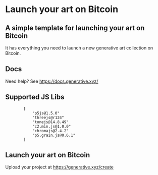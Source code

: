 # Launch your art on Bitcoin

## A simple template for launching your art on Bitcoin

It has everything you need to launch a new generative art collection on Bitcoin.

## Docs

Need help?  See https://docs.generative.xyz/

## Supported JS Libs

            [
                "p5js@1.5.0"
                "threejs@r124"
                "tonejs@14.8.49"
                "c2.min.js@1.0.0"
                "chromajs@2.4.2"
                "p5.grain.js@0.6.1"
            ]

## Launch your art on Bitcoin

Upload your project at https://generative.xyz/create
